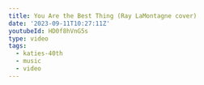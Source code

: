 ```yaml
---
title: You Are the Best Thing (Ray LaMontagne cover)
date: '2023-09-11T10:27:11Z'
youtubeId: HD0f8hVnG5s
type: video
tags:
  - katies-40th
  - music
  - video
---
```



